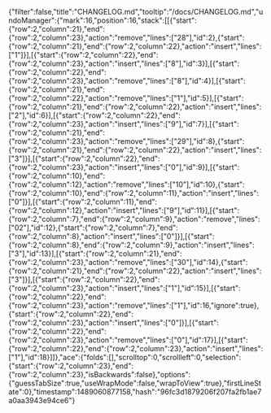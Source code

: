 {"filter":false,"title":"CHANGELOG.md","tooltip":"/docs/CHANGELOG.md","undoManager":{"mark":16,"position":16,"stack":[[{"start":{"row":2,"column":21},"end":{"row":2,"column":23},"action":"remove","lines":["28"],"id":2},{"start":{"row":2,"column":21},"end":{"row":2,"column":22},"action":"insert","lines":["1"]}],[{"start":{"row":2,"column":22},"end":{"row":2,"column":23},"action":"insert","lines":["8"],"id":3}],[{"start":{"row":2,"column":22},"end":{"row":2,"column":23},"action":"remove","lines":["8"],"id":4}],[{"start":{"row":2,"column":21},"end":{"row":2,"column":22},"action":"remove","lines":["1"],"id":5}],[{"start":{"row":2,"column":21},"end":{"row":2,"column":22},"action":"insert","lines":["2"],"id":6}],[{"start":{"row":2,"column":22},"end":{"row":2,"column":23},"action":"insert","lines":["9"],"id":7}],[{"start":{"row":2,"column":21},"end":{"row":2,"column":23},"action":"remove","lines":["29"],"id":8},{"start":{"row":2,"column":21},"end":{"row":2,"column":22},"action":"insert","lines":["3"]}],[{"start":{"row":2,"column":22},"end":{"row":2,"column":23},"action":"insert","lines":["0"],"id":9}],[{"start":{"row":2,"column":10},"end":{"row":2,"column":12},"action":"remove","lines":["10"],"id":10},{"start":{"row":2,"column":10},"end":{"row":2,"column":11},"action":"insert","lines":["0"]}],[{"start":{"row":2,"column":11},"end":{"row":2,"column":12},"action":"insert","lines":["9"],"id":11}],[{"start":{"row":2,"column":7},"end":{"row":2,"column":9},"action":"remove","lines":["02"],"id":12},{"start":{"row":2,"column":7},"end":{"row":2,"column":8},"action":"insert","lines":["0"]}],[{"start":{"row":2,"column":8},"end":{"row":2,"column":9},"action":"insert","lines":["3"],"id":13}],[{"start":{"row":2,"column":21},"end":{"row":2,"column":23},"action":"remove","lines":["30"],"id":14},{"start":{"row":2,"column":21},"end":{"row":2,"column":22},"action":"insert","lines":["3"]}],[{"start":{"row":2,"column":22},"end":{"row":2,"column":23},"action":"insert","lines":["1"],"id":15}],[{"start":{"row":2,"column":22},"end":{"row":2,"column":23},"action":"remove","lines":["1"],"id":16,"ignore":true},{"start":{"row":2,"column":22},"end":{"row":2,"column":23},"action":"insert","lines":["0"]}],[{"start":{"row":2,"column":22},"end":{"row":2,"column":23},"action":"remove","lines":["0"],"id":17}],[{"start":{"row":2,"column":22},"end":{"row":2,"column":23},"action":"insert","lines":["1"],"id":18}]]},"ace":{"folds":[],"scrolltop":0,"scrollleft":0,"selection":{"start":{"row":2,"column":23},"end":{"row":2,"column":23},"isBackwards":false},"options":{"guessTabSize":true,"useWrapMode":false,"wrapToView":true},"firstLineState":0},"timestamp":1489060877158,"hash":"96fc3d1879206f207fa2fb1ae7a0aa3943e94ce6"}